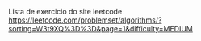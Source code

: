 Lista de exercicio do site leetcode https://leetcode.com/problemset/algorithms/?sorting=W3t9XQ%3D%3D&page=1&difficulty=MEDIUM
